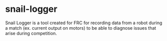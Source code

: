 # snail-logger
Snail Logger is a tool created for FRC for recording data from a robot during a match (ex. current output on motors) to be able to diagnose issues that arise during competition.

